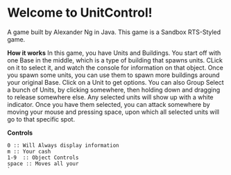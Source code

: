 # Welcome to UnitControl!
A game built by Alexander Ng in Java. This game is a Sandbox RTS-Styled game.


__How it works__
In this game, you have Units and Buildings. You start off with one Base in the middle, which is a type of building that spawns units. CLick on it to select it, and watch the console for information on that object. Once you spawn some units, you can use them to spawn more buildings around your original Base. Click on a Unit to get options. You can also Group Select a bunch of Units, by clicking somewhere, then holding down and dragging to release somewhere else. Any selected units will show up with a white indicator. Once you have them selected, you can attack somewhere by moving your mouse and pressing space, upon which all selected units will go to that specific spot.

__Controls__
```
0 :: Will Always display information
m :: Your cash
1-9  :: Object Controls
space :: Moves all your 
`